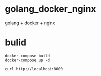 # golang_docker_nginx
golang + docker + nginx


# bulid 
```
docker-compose build
docker-compose up -d

curl http://localhost:8000
```
